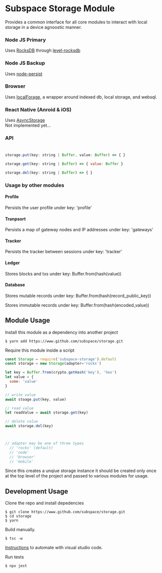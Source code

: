 # Subspace Storage Module

Provides a common interface for all core modules to interact with local storage in a device agnoostic manner.

### Node JS Primary

Uses [RocksDB](https://rocksdb.org/) through [level-rocksdb](https://github.com/Level/level-rocksdb)

### Node JS Backup

Uses [node-persist](https://github.com/simonlast/node-persist#readme) 

### Browser

Uses [localForage](https://github.com/localForage/localForage), a wrapper around indexed db, local storage, and websql.

### React Native (Anroid & iOS)

Uses [AsyncStorage](https://facebook.github.io/react-native/docs/asyncstorage)  
Not implemented yet...

### API

#

```javascript
storage.put(key: string | Buffer, value: Buffer) => { }
```

```javascript
storage.get(key: string | Buffer) => { value: Buffer }
```

```javascript
storage.del(key: string | Buffer) => { }
```

### Usage by other modules

#### Profile

Persists the user profile under key: 'profile'

#### Tranpsort

Persists a map of gateway nodes and IP addresses under key: 'gateways'

#### Tracker

Persists the tracker between sessions under key: 'tracker'

#### Ledger

Stores blocks and txs under key: Buffer.from(hash(value))

#### Database

Stores mutable records under key: Buffer.from(hash(record_public_key))

Stores immutable records under key: Buffer.from(hash(encoded_value))


## Module Usage

Install this module as a dependency into another project

```
$ yarn add https://www.github.com/subspace/storage.git
```

Require this module inside a script

```javascript
const Storage = require('subspace-storage').default
const storage = new Storage(adapter='rocks')

let key = Buffer.from(crypto.getHash('key'), 'hex')
let value = {
  some: 'value'
}

// write value
await stoage.put(key, value)

// read value
let readValue = await storage.get(key)

// delete value
await storage.del(key)



// adapter may be one of three types
  // 'rocks' (default)
  // 'node' 
  // 'browser'
  // 'mobile'
```

Since this creates a unqiue storage instance it should be created only once at the top level of the project and passed to various modules for usage.

## Development Usage

Clone the repo and install depedencies  

```
$ git clone https://www.github.com/subspace/storage.git
$ cd storage
$ yarn
```

Build manually.  
 
```
$ tsc -w
```

[Instructions](https://code.visualstudio.com/docs/languages/typescript#_step-2-run-the-typescript-build) to automate with visual studio code.

Run tests

```
$ npx jest
```


